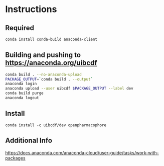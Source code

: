 # Instructions

## Required

```bash
conda install conda-build anaconda-client
```

## Building and pushing to https://anaconda.org/uibcdf

```bash
conda build . --no-anaconda-upload
PACKAGE_OUTPUT=`conda build . --output`
anaconda login
anaconda upload --user uibcdf $PACKAGE_OUTPUT --label dev
conda build purge
anaconda logout
```

## Install

```
conda install -c uibcdf/dev openpharmacophore
```

## Additional Info
https://docs.anaconda.com/anaconda-cloud/user-guide/tasks/work-with-packages

